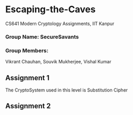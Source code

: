 # Escaping-the-Caves
CS641 Modern Cryptology Assignments, IIT Kanpur

### Group Name: SecureSavants
### Group Members:
Vikrant Chauhan, Souvik Mukherjee, Vishal Kumar

## Assignment 1
The CryptoSystem used in this level is Substitution Cipher

## Assignment 2

